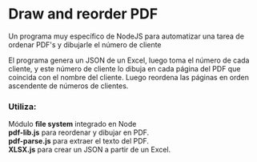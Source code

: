 # Draw and reorder PDF

Un programa muy específico de NodeJS para automatizar una tarea de ordenar PDF's y dibujarle el número de cliente

El programa genera un JSON de un Excel, luego toma el número de cada cliente, y este número de cliente lo dibuja en cada página del PDF que coincida con el nombre del cliente.
Luego reordena las páginas en orden ascendente de números de clientes.

### Utiliza:
  Módulo **file system** integrado en Node\
  **pdf-lib.js** para reordenar y dibujar en PDF.\
  **pdf-parse.js** para extraer el texto del PDF.\
  **XLSX.js** para crear un JSON a partir de un Excel.


